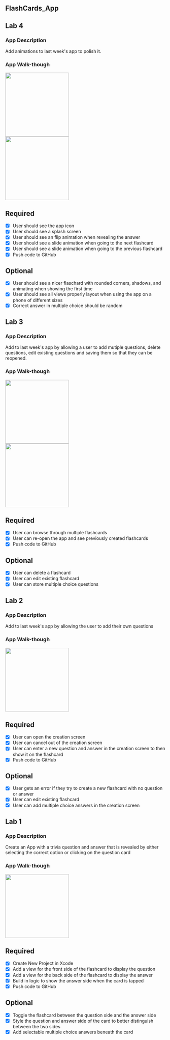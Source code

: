 ## FlashCards_App

## Lab 4

### App Description
Add animations to last week's app to polish it.

### App Walk-though

<img src="http://g.recordit.co/fBQjkV8OQk.gif" width=200><br>
<img src="http://g.recordit.co/Lw6JIPvuSh.gif" width=200><br>

## Required
- [x] User should see the app icon 
- [x] User should see a splash screen
- [x] User should see an flip animation when revealing the answer
- [x] User should see a slide animation when going to the next flashcard
- [x] User should see a slide animation when going to the previous flashcard
- [x] Push code to GitHub
## Optional
- [x] User should see a nicer flaschard with rounded corners, shadows, and animating when showing the first time
- [x] User should see all views properly layout when using the app on a phone of different sizes
- [x] Correct answer in multiple choice should be random

## Lab 3

### App Description
Add to last week's app by allowing a user to add mutiple questions, delete questions, edit existing questions and saving them so that they can be reopened. 

### App Walk-though

<img src="http://g.recordit.co/eQWfWYWIfy.gif" width=200><br>
<img src="http://g.recordit.co/Dh2RSsDWrY.gif" width=200><br>

## Required
- [x] User can browse through multiple flashcards
- [x] User can re-open the app and see previously created flashcards
- [x] Push code to GitHub
## Optional
- [x] User can delete a flashcard
- [x] User can edit existing flashcard
- [x] User can store multiple choice questions

## Lab 2

### App Description
Add to last week's app by allowing the user to add their own questions

### App Walk-though
<img src="http://g.recordit.co/5AwmO5UMmO.gif" width=200><br>

## Required
- [x] User can open the creation screen
- [x] User can cancel out of the creation screen
- [x] User can enter a new question and answer in the creation screen to then show it on the flashcard
- [x] Push code to GitHub
## Optional
- [x] User gets an error if they try to create a new flashcard with no question or answer
- [x] User can edit existing flashcard
- [x] User can add multiple choice answers in the creation screen

## Lab 1

### App Description
Create an App with a trivia question and answer that is revealed by either selecting the correct option or clicking on the question card

### App Walk-though

<img src="http://g.recordit.co/A5IMzgt91j.gif" width=200><br>


## Required
- [x] Create New Project in Xcode
- [x] Add a view for the front side of the flashcard to display the question
- [x] Add a view for the back side of the flashcard to display the answer
- [x] Build in logic to show the answer side when the card is tapped
- [x] Push code to GitHub
## Optional
- [x] Toggle the flashcard between the question side and the answer side
- [x] Style the question and answer side of the card to better distinguish between the two sides
- [x] Add selectable multiple choice answers beneath the card
